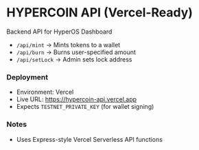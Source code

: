 # HYPERCOIN API (Vercel-Ready)
Backend API for HyperOS Dashboard
- `/api/mint` → Mints tokens to a wallet
- `/api/burn` → Burns user-specified amount
- `/api/setLock` → Admin sets lock address

### Deployment
- Environment: Vercel
- Live URL: https://hypercoin-api.vercel.app
- Expects `TESTNET_PRIVATE_KEY` (for wallet signing)

### Notes
- Uses Express-style Vercel Serverless API functions

